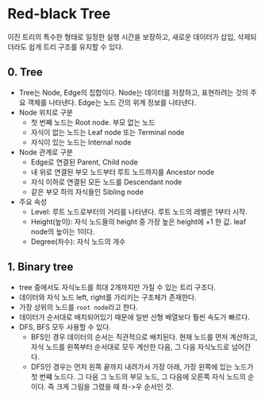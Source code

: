 # Red-black Tree

이진 트리의 특수한 형태로 일정한 실행 시간을 보장하고, 새로운 데이터가 삽입, 삭제되더라도 쉽게 트리 구조를 유지할 수 있다.

## 0. Tree

- Tree는 Node, Edge의 집합이다. Node는 데이터를 저장하고, 표현하려는 것의 주요 객체를 나타낸다. Edge는 노드 간의 위계 정보를 나타낸다.
- Node 위치로 구분
    + 첫 번째 노드는 Root node. 부모 없는 노드
    + 자식이 없는 노드는 Leaf node 또는 Terminal node
    + 자식이 있는 노드는 Internal node
- Node 관계로 구분
    + Edge로 연결된 Parent, Child node
    + 내 위로 연결된 부모 노드부터 루트 노드까지를 Ancestor node
    + 자식 이하로 연결된 모든 노드를 Descendant node
    + 같은 부모 하의 자식들인 Sibling node
- 주요 속성
    + Level: 루트 노드로부터의 거리를 나타낸다. 루트 노드의 레벨은 1부터 시작.
    + Height(높이): 자식 노드들의 height 중 가장 높은 height에 +1 한 값. leaf node의 높이는 1이다.
    + Degree(차수): 자식 노드의 개수

## 1. Binary tree

- tree 중에서도 자식노드를 최대 2개까지만 가질 수 있는 트리 구조다.
- 데이터와 자식 노드 left, right를 가리키는 구조체가 존재한다.
- 가장 상위의 노드를 `root node`라고 한다.
- 데이터가 순서대로 배치되어있기 때문에 일반 선형 배열보다 훨씬 속도가 빠르다.
- DFS, BFS 모두 사용할 수 있다.
    + BFS인 경우 데이터의 순서는 직관적으로 배치된다. 현재 노드를 먼저 계산하고, 자식 노드를 왼쪽부터 순서대로 모두 계산한 다음, 그 다음 자식노드로 넘어간다.
    + DFS인 경우는 먼저 왼쪽 끝까지 내려가서 가장 아래, 가장 왼쪽에 있는 노드가 첫 번쨰 노드다. 그 다음 그 노드의 부모 노드, 그 다음에 오른쪽 자식 노드의 순이다. 즉 크게 그림을 그렸을 때 좌->우 순서인 것.
